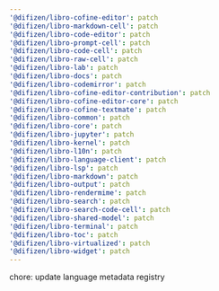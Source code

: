 ```yaml
---
'@difizen/libro-cofine-editor': patch
'@difizen/libro-markdown-cell': patch
'@difizen/libro-code-editor': patch
'@difizen/libro-prompt-cell': patch
'@difizen/libro-code-cell': patch
'@difizen/libro-raw-cell': patch
'@difizen/libro-lab': patch
'@difizen/libro-docs': patch
'@difizen/libro-codemirror': patch
'@difizen/libro-cofine-editor-contribution': patch
'@difizen/libro-cofine-editor-core': patch
'@difizen/libro-cofine-textmate': patch
'@difizen/libro-common': patch
'@difizen/libro-core': patch
'@difizen/libro-jupyter': patch
'@difizen/libro-kernel': patch
'@difizen/libro-l10n': patch
'@difizen/libro-language-client': patch
'@difizen/libro-lsp': patch
'@difizen/libro-markdown': patch
'@difizen/libro-output': patch
'@difizen/libro-rendermime': patch
'@difizen/libro-search': patch
'@difizen/libro-search-code-cell': patch
'@difizen/libro-shared-model': patch
'@difizen/libro-terminal': patch
'@difizen/libro-toc': patch
'@difizen/libro-virtualized': patch
'@difizen/libro-widget': patch
---
```


chore: update language metadata registry
